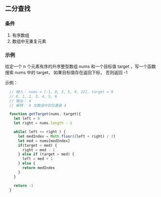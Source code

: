 ## 二分查找

### 条件

1. 有序数组
2. 数组中无重复元素

### 示例

给定一个 n 个元素有序的升序整型数组 nums 和一个目标值 target ，写一个函数搜索 nums 中的 target， 如果目标值存在返回下标， 否则返回 -1

示例：

```JavaScript
  // 输入： nums = [-1, 0, 3, 5, 9, 12], target = 9
  // 0, 1, 2, 3, 4, 5, 6
  // 输出： 4
  // 解释： 9 在数组中的位置是 4

  function getTarget(nums, target){
    let left = 0
    let right = nums.length - 1

    while( left <= right ) {
      let medIndex = Math.floor((left + right) / 2)
      let med = nums[medIndex]
      if(target < med) {
        right = med - 1
      } else if (target > med) {
        left = med + 1
      } else {
        return medIndex
      }
    }

    return -1
  }
```
